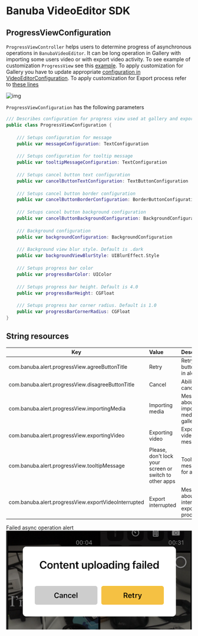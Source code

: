 # Banuba VideoEditor SDK
##  ProgressViewConfiguration

```ProgressViewController``` helps users to determine progress of asynchronous operations in ```BanubaVideoEditor```. It can be long operation in Gallery with importing some users video or with export video activity. To see example of customization ```ProgressView``` see this [example](/Example/Example/Extension/ProgressViewConfiguration.swift#L4). To apply customization for Gallery you have to update appropriate [configuration in VideoEditorConfiguration](/Example/Example/ViewConrtoller.swift#L121). To apply customization for Export process refer to [these lines](/Example/Example/ViewController.swift#L168)

![img](screenshots/ProgressViewConfiguration.png)

```ProgressViewConfiguration``` has the following parameters
```swift
/// Describes configuration for progress view used at gallery and export
public class ProgressViewConfiguration {

    /// Setups configuration for message
    public var messageConfiguration: TextConfiguration

    /// Setups configuration for tooltip message
    public var tooltipMessageConfiguration: TextConfiguration

    /// Setups cancel button text configuration
    public var cancelButtonTextConfiguration: TextButtonConfiguration

    /// Setups cancel button border configuration
    public var cancelButtonBorderConfiguration: BorderButtonConfiguration

    /// Setups cancel button background configuration
    public var cancelButtonBackgroundConfiguration: BackgroundConfiguration

    /// Background configuration
    public var backgroundConfiguration: BackgroundConfiguration

    /// Background view blur style. Default is .dark
    public var backgroundViewBlurStyle: UIBlurEffect.Style

    /// Setups progress bar color
    public var progressBarColor: UIColor

    /// Setups progress bar height. Default is 4.0
    public var progressBarHeight: CGFloat

    /// Setups progress bar corner radius. Default is 1.0
    public var progressBarCornerRadius: CGFloat
}
```  

## String resources

| Key        |      Value      |   Description |
| ------------- | :----------- | :------------- |
| com.banuba.alert.progressView.agreeButtonTitle | Retry | Retry button title in alert
| com.banuba.alert.progressView.disagreeButtonTitle | Cancel | Ability to cancel
| com.banuba.alert.progressView.importingMedia | Importing media | Message about importing media in gallery
| com.banuba.alert.progressView.exportingVideo | Exporting video | Exporting video message
| com.banuba.alert.progressView.tooltipMessage | Please, don't lock your screen or switch to other apps | Tooltip message for a user
| com.banuba.alert.progressView.exportVideoInterrupted | Export interrupted | Message about error interrupting export process

Failed async operation alert
![img](screenshots/ContentUploadingFailedAlert.png)
